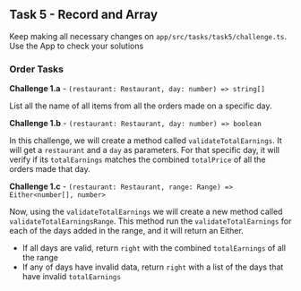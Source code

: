 ## Task 5 - Record and Array

Keep making all necessary changes on `app/src/tasks/task5/challenge.ts`.
Use the App to check your solutions

### Order Tasks

**Challenge 1.a** - `(restaurant: Restaurant, day: number) => string[]`

List all the name of all items from all the orders made on a specific day.

**Challenge 1.b** - `(restaurant: Restaurant, day: number) => boolean`

In this challenge, we will create a method called `validateTotalEarnings`. It will get a `restaurant` and a `day` as parameters. For that specific day, it will verify if its `totalEarnings` matches the combined `totalPrice` of all the orders made that day.

**Challenge 1.c** - `(restaurant: Restaurant, range: Range) => Either<number[], number>`

Now, using the `validateTotalEarnings` we will create a new method called `validateTotalEarningsRange`. This method run the `validateTotalEarnings` for each of the days added in the range, and it will return an Either.

- If all days are valid, return `right` with the combined `totalEarnings` of all the range
- If any of days have invalid data, return `right` with a list of the days that have invalid `totalEarnings`
